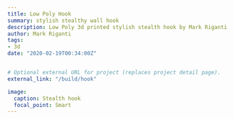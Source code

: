 ```yaml
---
title: Low Poly Hook
summary: stylish stealthy wall hook		
description: Low Poly 3d printed stylish stealth hook by Mark Riganti 
author: Mark Riganti   
tags:
- 3d
date: "2020-02-19T00:34:00Z"


# Optional external URL for project (replaces project detail page).
external_link: "/build/hook"

image:
  caption: Stealth hook
  focal_point: Smart
---
```


